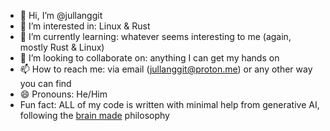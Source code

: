 - 👋 Hi, I’m @jullanggit
- 👀 I’m interested in: Linux & Rust
- 🌱 I’m currently learning: whatever seems interesting to me (again, mostly Rust & Linux)
- 💞️ I’m looking to collaborate on: anything I can get my hands on
- 📫 How to reach me: via email (jullanggit@proton.me) or any other way you can find
- 😄 Pronouns: He/Him
- Fun fact: ALL of my code is written with minimal help from generative AI, following the [brain made](https://brainmade.org/) philosophy
<!---
jullanggit/jullanggit is a ✨ special ✨ repository because its `README.md` (this file) appears on your GitHub profile.
You can click the Preview link to take a look at your changes.
--->
